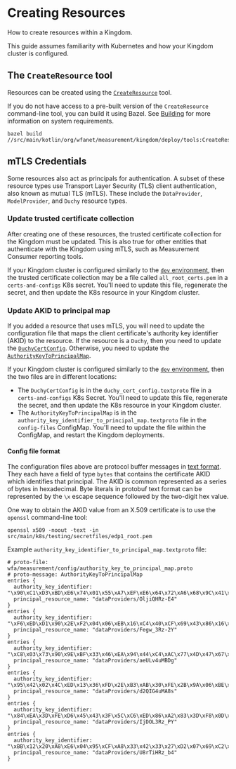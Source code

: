 # Creating Resources

How to create resources within a Kingdom.

This guide assumes familiarity with Kubernetes and how your Kingdom cluster is
configured.

## The `CreateResource` tool

Resources can be created using the
[`CreateResource`](../../src/main/kotlin/org/wfanet/measurement/kingdom/deploy/tools/README.md)
tool.

If you do not have access to a pre-built version of the `CreateResource`
command-line tool, you can build it using Bazel. See [Building](../building.md)
for more information on system requirements.

```shell
bazel build //src/main/kotlin/org/wfanet/measurement/kingdom/deploy/tools:CreateResource
```

## mTLS Credentials

Some resources also act as principals for authentication. A subset of these
resource types use Transport Layer Security (TLS) client authentication, also
known as mutual TLS (mTLS). These include the `DataProvider`, `ModelProvider`,
and `Duchy` resource types.

### Update trusted certificate collection

After creating one of these resources, the trusted certificate collection for
the Kingdom must be updated. This is also true for other entities that
authenticate with the Kingdom using mTLS, such as Measurement Consumer reporting
tools.

If your Kingdom cluster is configured similarly to the
[`dev` environment](../../src/main/k8s/dev), then the trusted certificate
collection may be a file called `all_root_certs.pem` in a `certs-and-configs`
K8s secret. You'll need to update this file, regenerate the secret, and then
update the K8s resource in your Kingdom cluster.

### Update AKID to principal map

If you added a resource that uses mTLS, you will need to update the
configuration file that maps the client certificate's authority key identifier
(AKID) to the resource. If the resource is a `Duchy`, then you need to update
the
[`DuchyCertConfig`](../../src/main/proto/wfa/measurement/config/duchy_cert_config.proto).
Otherwise, you need to update the
[`AuthorityKeyToPrincipalMap`](../../src/main/proto/wfa/measurement/config/authority_key_to_principal_map.proto).

If your Kingdom cluster is configured similarly to the
[`dev` environment](../../src/main/k8s/dev), then the two files are in different
locations:

*   The `DuchyCertConfig` is in the `duchy_cert_config.textproto` file in a
    `certs-and-configs` K8s Secret. You'll need to update this file, regenerate
    the secret, and then update the K8s resource in your Kingdom cluster.
*   The `AuthorityKeyToPrincipalMap` is in the
    `authority_key_identifier_to_principal_map.textproto` file in the
    `config-files` ConfigMap. You'll need to update the file within the
    ConfigMap, and restart the Kingdom deployments.

#### Config file format

The configuration files above are protocol buffer messages in
[text format](https://developers.google.com/protocol-buffers/docs/text-format-spec).
They each have a field of type `bytes` that contains the certificate AKID which
identifies that principal. The AKID is common represented as a series of bytes
in hexadecimal. Byte literals in protobuf text format can be represented by the
`\x` escape sequence followed by the two-digit hex value.

One way to obtain the AKID value from an X.509 certificate is to use the
`openssl` command-line tool:

```shell
openssl x509 -noout -text -in src/main/k8s/testing/secretfiles/edp1_root.pem
```

Example `authority_key_identifier_to_principal_map.textproto` file:

```prototext
# proto-file: wfa/measurement/config/authority_key_to_principal_map.proto
# proto-message: AuthorityKeyToPrincipalMap
entries {
  authority_key_identifier: "\x90\xC1\xD3\xBD\xE6\x74\x01\x55\xA7\xEF\xE6\x64\x72\xA6\x68\x9C\x41\x5B\x77\x04"
  principal_resource_name: "dataProviders/OljiQHRz-E4"
}
entries {
  authority_key_identifier: "\xF6\xED\xD1\x90\x2E\xF2\x04\x06\xEB\x16\xC4\x40\xCF\x69\x43\x86\x16\xCC\xAE\x08"
  principal_resource_name: "dataProviders/Fegw_3Rz-2Y"
}
entries {
  authority_key_identifier: "\xC8\x03\x73\x90\x9E\xBF\x33\x46\xEA\x94\x44\xC4\xAC\x77\x4D\x47\x67\xA1\x81\x94"
  principal_resource_name: "dataProviders/aeULv4uMBDg"
}
entries {
  authority_key_identifier: "\x95\x42\x02\x4C\xED\x13\x36\xFD\x2E\xB3\xAB\x30\xFE\x2B\x9A\x06\xBE\x19\x17\x54"
  principal_resource_name: "dataProviders/d2QIG4uMA8s"
}
entries {
  authority_key_identifier: "\x84\xEA\x3D\xFE\xD6\x45\x43\x3F\x5C\xC6\xED\x86\xA2\x83\x3D\xF8\x0D\x5D\x6B\xB7"
  principal_resource_name: "dataProviders/IjDOL3Rz_PY"
}
entries {
  authority_key_identifier: "\xBB\x12\x20\xA8\xE6\x04\x95\xCF\xA8\x33\x42\x33\x27\xD2\x07\x69\xC2\xBF\x8A\x5A"
  principal_resource_name: "dataProviders/U8rTiHRz_b4"
}
```
